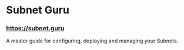 # Subnet Guru

### https://subnet.guru

A master guide for configuring, deploying and managing your Subnets.
